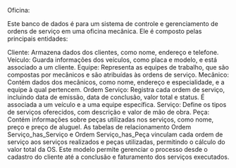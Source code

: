 Oficina:

Este banco de dados é para um sistema de controle e gerenciamento de ordens de serviço em uma oficina mecânica. Ele é composto pelas principais entidades:

Cliente: Armazena dados dos clientes, como nome, endereço e telefone.
Veículo: Guarda informações dos veículos, como placa e modelo, e está associado a um cliente.
Equipe: Representa as equipes de trabalho, que são compostas por mecânicos e são atribuídas às ordens de serviço.
Mecânico: Contém dados dos mecânicos, como nome, endereço e especialidade, e a equipe à qual pertencem.
Ordem Serviço: Registra cada ordem de serviço, incluindo data de emissão, data de conclusão, valor total e status. É associada a um veículo e a uma equipe específica.
Serviço: Define os tipos de serviços oferecidos, com descrição e valor de mão de obra.
Peça: Contém informações sobre peças utilizadas nos serviços, como nome, preço e preço de aluguel.
As tabelas de relacionamento Ordem Serviço_has_Serviço e Ordem Serviço_has_Peça vinculam cada ordem de serviço aos serviços realizados e peças utilizadas, permitindo o cálculo do valor total da OS. Este modelo permite gerenciar o processo desde o cadastro do cliente até a conclusão e faturamento dos serviços executados.
